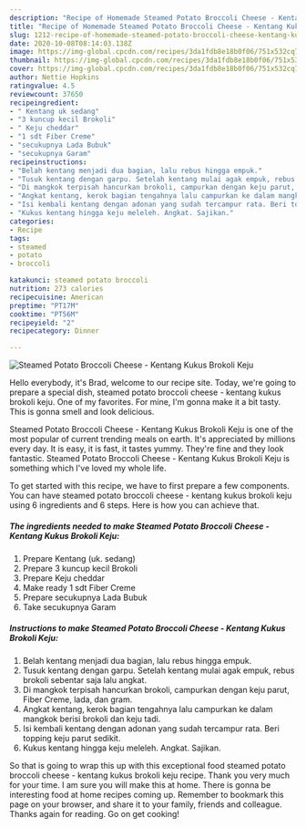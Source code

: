 ```yaml
---
description: "Recipe of Homemade Steamed Potato Broccoli Cheese - Kentang Kukus Brokoli Keju"
title: "Recipe of Homemade Steamed Potato Broccoli Cheese - Kentang Kukus Brokoli Keju"
slug: 1212-recipe-of-homemade-steamed-potato-broccoli-cheese-kentang-kukus-brokoli-keju
date: 2020-10-08T08:14:03.138Z
image: https://img-global.cpcdn.com/recipes/3da1fdb8e18b0f06/751x532cq70/steamed-potato-broccoli-cheese-kentang-kukus-brokoli-keju-foto-resep-utama.jpg
thumbnail: https://img-global.cpcdn.com/recipes/3da1fdb8e18b0f06/751x532cq70/steamed-potato-broccoli-cheese-kentang-kukus-brokoli-keju-foto-resep-utama.jpg
cover: https://img-global.cpcdn.com/recipes/3da1fdb8e18b0f06/751x532cq70/steamed-potato-broccoli-cheese-kentang-kukus-brokoli-keju-foto-resep-utama.jpg
author: Nettie Hopkins
ratingvalue: 4.5
reviewcount: 37650
recipeingredient:
- " Kentang uk sedang"
- "3 kuncup kecil Brokoli"
- " Keju cheddar"
- "1 sdt Fiber Creme"
- "secukupnya Lada Bubuk"
- "secukupnya Garam"
recipeinstructions:
- "Belah kentang menjadi dua bagian, lalu rebus hingga empuk."
- "Tusuk kentang dengan garpu. Setelah kentang mulai agak empuk, rebus brokoli sebentar saja lalu angkat."
- "Di mangkok terpisah hancurkan brokoli, campurkan dengan keju parut, Fiber Creme, lada, dan gram."
- "Angkat kentang, kerok bagian tengahnya lalu campurkan ke dalam mangkok berisi brokoli dan keju tadi."
- "Isi kembali kentang dengan adonan yang sudah tercampur rata. Beri topping keju parut sedikit."
- "Kukus kentang hingga keju meleleh. Angkat. Sajikan."
categories:
- Recipe
tags:
- steamed
- potato
- broccoli

katakunci: steamed potato broccoli 
nutrition: 273 calories
recipecuisine: American
preptime: "PT17M"
cooktime: "PT56M"
recipeyield: "2"
recipecategory: Dinner

---
```



![Steamed Potato Broccoli Cheese - Kentang Kukus Brokoli Keju](https://img-global.cpcdn.com/recipes/3da1fdb8e18b0f06/751x532cq70/steamed-potato-broccoli-cheese-kentang-kukus-brokoli-keju-foto-resep-utama.jpg)

Hello everybody, it's Brad, welcome to our recipe site. Today, we're going to prepare a special dish, steamed potato broccoli cheese - kentang kukus brokoli keju. One of my favorites. For mine, I'm gonna make it a bit tasty. This is gonna smell and look delicious.

Steamed Potato Broccoli Cheese - Kentang Kukus Brokoli Keju is one of the most popular of current trending meals on earth. It's appreciated by millions every day. It is easy, it is fast, it tastes yummy. They're fine and they look fantastic. Steamed Potato Broccoli Cheese - Kentang Kukus Brokoli Keju is something which I've loved my whole life.




To get started with this recipe, we have to first prepare a few components. You can have steamed potato broccoli cheese - kentang kukus brokoli keju using 6 ingredients and 6 steps. Here is how you can achieve that.

<!--inarticleads1-->

##### The ingredients needed to make Steamed Potato Broccoli Cheese - Kentang Kukus Brokoli Keju:

1. Prepare  Kentang (uk. sedang)
1. Prepare 3 kuncup kecil Brokoli
1. Prepare  Keju cheddar
1. Make ready 1 sdt Fiber Creme
1. Prepare secukupnya Lada Bubuk
1. Take secukupnya Garam




<!--inarticleads2-->

##### Instructions to make Steamed Potato Broccoli Cheese - Kentang Kukus Brokoli Keju:

1. Belah kentang menjadi dua bagian, lalu rebus hingga empuk.
1. Tusuk kentang dengan garpu. Setelah kentang mulai agak empuk, rebus brokoli sebentar saja lalu angkat.
1. Di mangkok terpisah hancurkan brokoli, campurkan dengan keju parut, Fiber Creme, lada, dan gram.
1. Angkat kentang, kerok bagian tengahnya lalu campurkan ke dalam mangkok berisi brokoli dan keju tadi.
1. Isi kembali kentang dengan adonan yang sudah tercampur rata. Beri topping keju parut sedikit.
1. Kukus kentang hingga keju meleleh. Angkat. Sajikan.




So that is going to wrap this up with this exceptional food steamed potato broccoli cheese - kentang kukus brokoli keju recipe. Thank you very much for your time. I am sure you will make this at home. There is gonna be interesting food at home recipes coming up. Remember to bookmark this page on your browser, and share it to your family, friends and colleague. Thanks again for reading. Go on get cooking!
